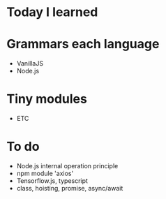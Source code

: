 Today I learned
====

# Grammars each language
 * VanillaJS
 * Node.js

# Tiny modules
 * ETC

# To do
 * Node.js internal operation principle
 * npm module 'axios'
 * Tensorflow.js, typescript 
 * class, hoisting, promise, async/await